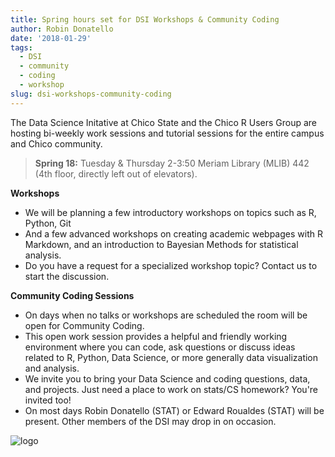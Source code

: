 ```yaml
---
title: Spring hours set for DSI Workshops & Community Coding
author: Robin Donatello
date: '2018-01-29'
tags:
  - DSI
  - community
  - coding
  - workshop
slug: dsi-workshops-community-coding
---
```


The Data Science Initative at Chico State and the Chico R Users Group are hosting bi-weekly work sessions and tutorial sessions for the entire campus and Chico community. 

> **Spring 18:** Tuesday & Thursday 2-3:50 Meriam Library (MLIB) 442 (4th floor, directly left out of elevators). 

**Workshops**

* We will be planning a few introductory workshops on topics such as R, Python, Git 
* And a few advanced workshops on creating academic webpages with R Markdown, and an introduction to Bayesian Methods for statistical analysis. 
* Do you have a request for a specialized workshop topic? Contact us to start the discussion. 

**Community Coding Sessions**

* On days when no talks or workshops are scheduled the room will be open for Community Coding. 
* This open work session provides a helpful and friendly working environment where you can code, ask questions or discuss ideas related to R, Python, Data Science, or more generally data visualization and analysis. 
* We invite you to bring your Data Science and coding questions, data, and projects. Just need a place to work on stats/CS homework? You're invited too!
* On most days Robin Donatello (STAT) or Edward Roualdes (STAT) will be present. Other members of the DSI may drop in on occasion. 

![logo](/img/CommunityCodingFlyer.png)






